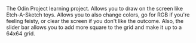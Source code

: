The Odin Project learning project. Allows you to draw on the screen like Etch-A-Sketch toys. Allows you to also change colors, go for RGB if you're feeling feisty, or clear the
screen if you don't like the outcome. Also, the slider bar allows you to add more square to the grid and make it up to a 64x64 grid.